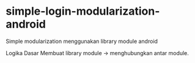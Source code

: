 # simple-login-modularization-android
Simple modularization menggunakan library module android

Logika Dasar
Membuat library module → menghubungkan antar module.
